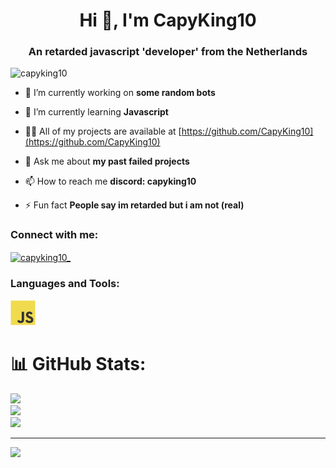 <h1 align="center">Hi 👋, I'm CapyKing10</h1>
<h3 align="center">An retarded javascript 'developer' from the Netherlands</h3>

<p align="left"> <img src="https://komarev.com/ghpvc/?username=capyking10&label=Profile%20views&color=0e75b6&style=flat" alt="capyking10" /> </p>

- 🔭 I’m currently working on **some random bots**

- 🌱 I’m currently learning **Javascript**

- 👨‍💻 All of my projects are available at [https://github.com/CapyKing10](https://github.com/CapyKing10)

- 💬 Ask me about **my past failed projects**

- 📫 How to reach me **discord: capyking10**

- ⚡ Fun fact **People say im retarded but i am not (real)**

<h3 align="left">Connect with me:</h3>
<p align="left">
<a href="https://www.youtube.com/channel/UCWXLZCz8k0HdxG5UBpfK5fg" target="blank"><img align="center" src="https://raw.githubusercontent.com/rahuldkjain/github-profile-readme-generator/master/src/images/icons/Social/youtube.svg" alt="capyking10_" height="30" width="40" /></a>
</p>

<h3 align="left">Languages and Tools:</h3>
<p align="left"> <a href="https://developer.mozilla.org/en-US/docs/Web/JavaScript" target="_blank" rel="noreferrer"> <img src="https://raw.githubusercontent.com/devicons/devicon/master/icons/javascript/javascript-original.svg" alt="javascript" width="40" height="40"/> </a> </p>

# 📊 GitHub Stats:
![](https://github-readme-stats.vercel.app/api?username=CapyKing10&theme=dark&hide_border=false&include_all_commits=false&count_private=false)<br/>
![](https://github-readme-streak-stats.herokuapp.com/?user=CapyKing10&theme=dark&hide_border=false)<br/>
![](https://github-readme-stats.vercel.app/api/top-langs/?username=CapyKing10&theme=dark&hide_border=false&include_all_commits=false&count_private=false&layout=compact)

---
[![](https://visitcount.itsvg.in/api?id=CapyKing10&icon=0&color=0)](https://visitcount.itsvg.in)
